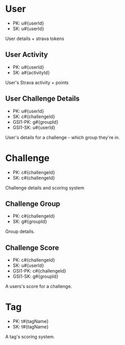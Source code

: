 # User

- PK: u#{userId}
- SK: u#{userId}

User details + strava tokens

## User Activity

- PK: u#{userId}
- SK: a#{activityId}

User's Strava activity + points

## User Challenge Details

- PK: u#{userId}
- SK: c#{challengeId}
- GSI1-PK: g#{groupId}
- GSI1-SK: u#{userId}

User's details for a challenge - which group they're in.

# Challenge

- PK: c#{challengeId}
- SK: c#{challengeId}

Challenge details and scoring system

## Challenge Group

- PK: c#{challengeId}
- SK: g#{groupId}

Group details.

## Challenge Score

- PK: c#{challengeId}
- SK: u#{userId}
- GSI1-PK: c#{challengeId}
- GSI1-SK: g#{groupId}

A users's score for a challenge.

# Tag

- PK: t#{tagName}
- SK: t#{tagName}

A tag's scoring system.
